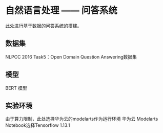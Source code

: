   # 自然语言处理 —— 问答系统
  
  此处进行基于数据的问答系统的搭建。
  

  ## 数据集
  
  NLPCC 2016 Task5：Open Domain Question Answering数据集
  
  ## 模型
  
  BERT 模型
  
  ## 实验环境
由于算力限制，此处选择华为云的modelarts作为运行环境
华为云 Modelarts
Notebook选择Tensorflow 1.13.1
